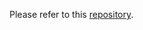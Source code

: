 


Please refer to this [repository](https://github.com/vita-epfl/bounding-box-prediction/tree/master/3D).